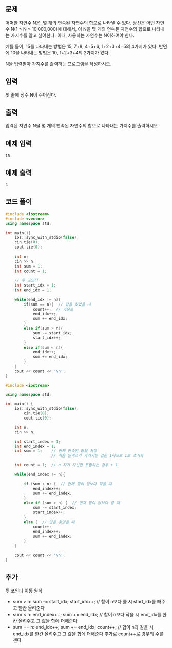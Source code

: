 ## 문제 
어떠한 자연수 N은, 몇 개의 연속된 자연수의 합으로 나타낼 수 있다. 당신은 어떤 자연수 N(1 ≤ N ≤ 10,000,000)에 대해서, 이 N을 몇 개의 연속된 자연수의 합으로 나타내는 가지수를 알고 싶어한다. 이때, 사용하는 자연수는 N이하여야 한다.

예를 들어, 15를 나타내는 방법은 15, 7+8, 4+5+6, 1+2+3+4+5의 4가지가 있다. 반면에 10을 나타내는 방법은 10, 1+2+3+4의 2가지가 있다.

N을 입력받아 가지수를 출력하는 프로그램을 작성하시오.
## 입력
첫 줄에 정수 N이 주어진다.


## 출력
입력된 자연수 N을 몇 개의 연속된 자연수의 합으로 나타내는 가지수를 출력하시오


## 예제 입력 
```
15
```

## 예제 출력  
```
4
```
## 코드 풀이
```c++
#include <iostream>
#include <vector>
using namespace std;

int main(){
    ios::sync_with_stdio(false);
    cin.tie(0);
    cout.tie(0);
    
    int n;
    cin >> n;
    int sum = 1;
    int count = 1;
    
    // 투 포인터
    int start_idx = 1;
    int end_idx = 1;
    
    while(end_idx != n){
        if(sum == n){  // 답을 찾았을 시 
            count++;  // 카운트
            end_idx++;  
            sum += end_idx;
        }
        else if(sum > n){
            sum -= start_idx;
            start_idx++;
        }
        else if(sum < n){
            end_idx++;
            sum += end_idx;
        }
    }
    cout << count << '\n';
}
```
```c++
#include <iostream>

using namespace std;

int main() {
	ios::sync_with_stdio(false);
    	cin.tie(0);
    	cout.tie(0);

	int n;
	cin >> n;

	int start_index = 1;
	int end_index = 1;
	int sum = 1;    // 현재 연속된 합을 저장 
					// 처음 인덱스가 가리키는 값은 1이므로 1로 초기화

	int count = 1;  // n 자기 자신만 포함하는 경우 + 1
	
	while(end_index != n){

		if (sum < n) {  // 현재 합이 답보다 작을 때
			end_index++;
			sum += end_index;
		}
		else if (sum > n) {  // 현재 합이 답보다 클 때
			sum -= start_index;
			start_index++;
		}
		else {  // 답을 찾았을 때
			count++;
			end_index++;
			sum += end_index;
		}
	}

	cout << count << '\n';
}
```
## 추가
투 포인터 이동 원칙  
- sum > n: sum -= start_idx;  start_idx++;  // 합이 n보다 클 시 start_idx를 빼주고 한칸 올려준다
- sum < n: end_index++;  sum += end_idx;  // 합이 n보다 작을 시 end_idx를 한칸 올려주고 그 값을 합에 더해준다
- sum == n: end_idx++;  sum += end_idx;  count++;  // 합이 n과 같을 시 end_idx를 한칸 올려주고 그 값을 합에 더해준다 추가로 count++로 경우의 수를 센다
